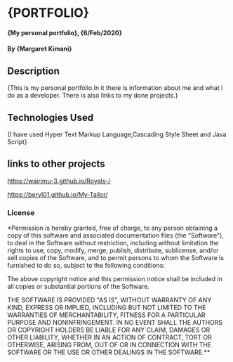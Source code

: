# {PORTFOLIO}
#### {My personal portfolio}, {6/Feb/2020}
#### By **{Margaret Kimani}**
## Description
{This is my personal portfolio.In it there is information about me and what i do as a developer.
There is also links to my done projects.}
## Technologies Used
{I have used Hyper Text Markup Language,Cascading Style Sheet and Java Script}
## links to other projects
https://wairimu-3.github.io/Royals-/

https://beryl01.github.io/My-Tailor/
### License
*Permission is hereby granted, free of charge, to any person obtaining a copy of this software and associated documentation files (the "Software"), to deal in the Software without restriction, including without limitation the rights to use, copy, modify, merge, publish, distribute, sublicense, and/or sell copies of the Software, and to permit persons to whom the Software is furnished to do so, subject to the following conditions:

The above copyright notice and this permission notice shall be included in all copies or substantial portions of the Software.

THE SOFTWARE IS PROVIDED "AS IS", WITHOUT WARRANTY OF ANY KIND, EXPRESS OR IMPLIED, INCLUDING BUT NOT LIMITED TO THE WARRANTIES OF MERCHANTABILITY, FITNESS FOR A PARTICULAR PURPOSE AND NONINFRINGEMENT. IN NO EVENT SHALL THE AUTHORS OR COPYRIGHT HOLDERS BE LIABLE FOR ANY CLAIM, DAMAGES OR OTHER LIABILITY, WHETHER IN AN ACTION OF CONTRACT, TORT OR OTHERWISE, ARISING FROM, OUT OF OR IN CONNECTION WITH THE SOFTWARE OR THE USE OR OTHER DEALINGS IN THE SOFTWARE.**